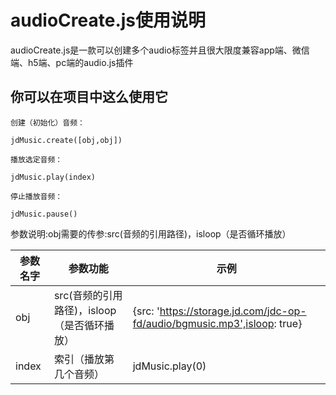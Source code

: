 # audioCreate.js使用说明

  audioCreate.js是一款可以创建多个audio标签并且很大限度兼容app端、微信端、h5端、pc端的audio.js插件
  
## 你可以在项目中这么使用它

    创建（初始化）音频：
  
    jdMusic.create([obj,obj])
    
    播放选定音频：
    
    jdMusic.play(index)
    
    停止播放音频：
    
    jdMusic.pause()
  
  参数说明:obj需要的传参:src(音频的引用路径)，isloop（是否循环播放）
  
  | 参数名字   | 参数功能  | 示例
  |  ----------  | -------|----
  | obj | src(音频的引用路径)，isloop（是否循环播放）| {src: 'https://storage.jd.com/jdc-op-fd/audio/bgmusic.mp3',isloop: true}
  | index | 索引（播放第几个音频） | jdMusic.play(0)

 
